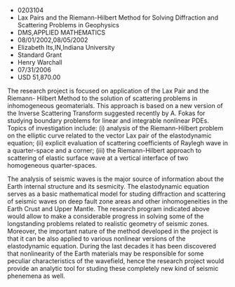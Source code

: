
* 0203104
* Lax Pairs and the Riemann-Hilbert Method for Solving Diffraction and Scattering Problems in Geophysics
* DMS,APPLIED MATHEMATICS
* 08/01/2002,08/05/2002
* Elizabeth Its,IN,Indiana University
* Standard Grant
* Henry Warchall
* 07/31/2006
* USD 51,870.00

The research project is focused on application of the Lax Pair and the Riemann-
Hilbert Method to the solution of scattering problems in inhomogeneous
geomaterials. This approach is based on a new version of the Inverse Scattering
Transform suggested recently by A. Fokas for studying boundary problems for
linear and integrable nonlinear PDEs. Topics of investigation include: (i)
analysis of the Riemann-Hilbert problem on the elliptic curve related to the
vector Lax pair of the elastodynamic equation; (ii) explicit evaluation of
scattering coefficients of Raylegh wave in a quarter-space and a corner; (iii)
the Riemann-Hilbert approach to scattering of elastic surface wave at a vertical
interface of two homogeneous quarter-spaces.

The analysis of seismic waves is the major source of information about the Earth
internal structure and its sesmicity. The elastodynamic equation serves as a
basic mathematical model for studing diffraction and scattering of seismic waves
on deep fault zone areas and other inhomogeneities in the Earth Crust and Upper
Mantle. The research program indicated above would allow to make a considerable
progress in solving some of the longstanding problems related to realistic
geometry of seismic zones. Moreover, the important nature of the method
developed in the project is that it can be also applied to various nonlinear
versions of the elastodynamic equation. During the last decades it has been
discovered that nonlinearity of the Earth materials may be responsible for some
peculiar characteristics of the wavefield, hence the research project would
provide an analytic tool for studing these completely new kind of seismic
phenemena as well.
